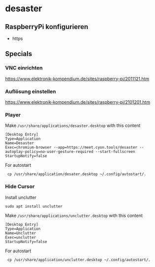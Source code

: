 # desaster

## RaspberryPi konfigurieren

- https



## Specials

### VNC einrichten
https://www.elektronik-kompendium.de/sites/raspberry-pi/2011121.htm

### Auflösung einstellen
https://www.elektronik-kompendium.de/sites/raspberry-pi/2101201.htm

### Player
Make ```/usr/share/applications/desaster.desktop``` with this content

```
[Desktop Entry]
Type=Application
Name=Desaster
Exec=chromium-browser --app=https://meet.cyon.tools/desaster --autoplay-policy=no-user-gesture-required --start-fullscreen
StartupNotify=false
```
For autostart

``` cp /usr/share/application/desater.desktop ~/.config/autostart/.```

### Hide Cursor


Install unclutter

```sudo apt install unclutter```

Make ```/usr/share/applications/unclutter.desktop``` with this content
```
[Desktop Entry]
Type=Application
Name=Unclutter
Exec=unclutter
StartupNotify=false
```
For autostart

``` cp /usr/share/application/unclutter.desktop ~/.config/autostart/.```
